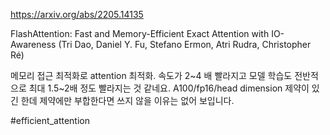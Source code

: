 https://arxiv.org/abs/2205.14135

FlashAttention: Fast and Memory-Efficient Exact Attention with IO-Awareness (Tri Dao, Daniel Y. Fu, Stefano Ermon, Atri Rudra, Christopher Ré)

메모리 접근 최적화로 attention 최적화. 속도가 2~4 배 빨라지고 모델 학습도 전반적으로 최대 1.5~2배 정도 빨라지는 것 같네요. A100/fp16/head dimension 제약이 있긴 한데 제약에만 부합한다면 쓰지 않을 이유는 없어 보입니다.

#efficient_attention 